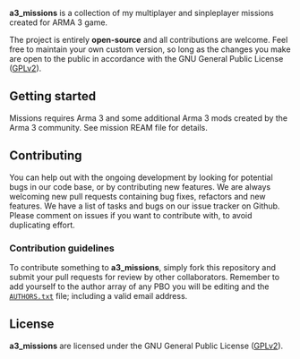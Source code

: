 
**a3_missions** is a collection of my multiplayer and sinpleplayer missions created for ARMA 3 game.

The project is entirely **open-source** and all contributions are welcome. Feel free to maintain your own custom version, so long as the changes you make are open to the public in accordance with the GNU General Public License ([GPLv2](https://github.com/brezerk/a3_missions/blob/master/LICENSE)).

## Getting started

Missions requires Arma 3 and some additional Arma 3 mods created by the Arma 3 community. See mission REAM file for details. 

## Contributing

You can help out with the ongoing development by looking for potential bugs in our code base, or by contributing new features. We are always welcoming new pull requests containing bug fixes, refactors and new features. We have a list of tasks and bugs on our issue tracker on Github. Please comment on issues if you want to contribute with, to avoid duplicating effort.

### Contribution guidelines

To contribute something to **a3_missions**, simply fork this repository and submit your pull requests for review by other collaborators. Remember to add yourself to the author array of any PBO you will be editing and the [`AUTHORS.txt`](https://github.com/brezerk/a3_missions/blob/master/AUTHORS.txt) file; including a valid email address.

## License

**a3_missions** are licensed under the GNU General Public License ([GPLv2](https://github.com/brezerk/a3_missions/blob/master/LICENSE)).

